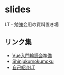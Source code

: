 # slides
LT・勉強会用の資料置き場

## リンク集
- [Vue入門輪読会準備](https://gitpitch.com/keinuma/slides?p=20181011_vue_basic)
- [Shinjukumokumoku](https://gitpitch.com/keinuma/slides?p=20181013_shinjukumokumoku)
- [自己紹介LT](https://gitpitch.com/keinuma/slides?p=20181016_self_introduction)
